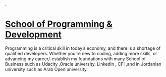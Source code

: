 
.

# [School of Programming & Development]()



Programming is a critical skill in today’s economy, and there is a shortage of qualified developers. Whether you’re new to coding, adding more skills, or advancing my career,I establish my foundations with many School of Business such as Udacity ,Oracle university,  LinkedIn , CFI ,and in Jordanian university such as  Arab Open university.
